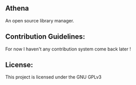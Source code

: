 ## Athena

An open source library manager.

## Contribution Guidelines:

For now I haven't any contribution system come back later !

## License:

This project is licensed under the GNU GPLv3
